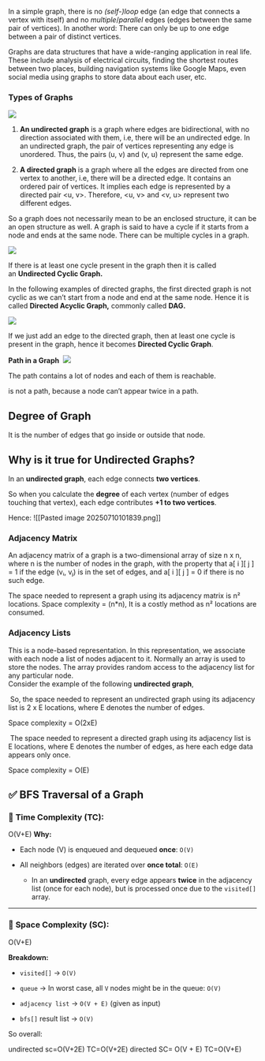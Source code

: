 In a simple graph, there is no _(self-)loop_ edge (an edge that connects a vertex with itself) and no _multiple_/_parallel_ edges (edges between the same pair of vertices). In another word: There can only be up to one edge between a pair of distinct vertices.


Graphs are data structures that have a wide-ranging application in real life. These include analysis of electrical circuits, finding the shortest routes between two places, building navigation systems like Google Maps, even social media using graphs to store data about each user, etc.

### **Types of Graphs**

![](https://lh4.googleusercontent.com/tUHFhIbd3F9K3VUOos44xhQkm9C5bPSFqE0YNvb_jA7OyNKoJETnGwqTefsELqG9JBJGXF2E2SEw_XFfvNW_ccXfTMtY3oU2e9C2aJ4tg1d21mZKtNTVyGTxzOh_nH33VyX4tI8_LoyuLk16xh1wLV8)

1. **An undirected graph** is a graph where edges are bidirectional, with no direction associated with them, i.e, there will be an undirected edge. In an undirected graph, the pair of vertices representing any edge is unordered. Thus, the pairs (u, v) and (v, u) represent the same edge.

2. **A directed graph** is a graph where all the edges are directed from one vertex to another, i.e, there will be a directed edge. It contains an ordered pair of vertices. It implies each edge is represented by a directed pair <u, v>. Therefore, <u, v> and <v, u> represent two different edges.

So a graph does not necessarily mean to be an enclosed structure, it can be an open structure as well. A graph is said to have a cycle if it starts from a node and ends at the same node. There can be multiple cycles in a graph.

![](https://lh6.googleusercontent.com/DfrUwFWWXA6dvxsUpgsuPHMkV1tUm_0g8b2IHT-xz3wWsWAv5ho1PWK_qKoy-5fNanrupZqZj5Go058l1xm3i-CCkGbD35EI4LIfAx7sJ0sENXyUKzu9t7BUu3_oqIk9D_4vE7DpwDZiWeParWoUu5s)

If there is at least one cycle present in the graph then it is called an **Undirected Cyclic Graph.**

In the following examples of directed graphs, the first directed graph is not cyclic as we can’t start from a node and end at the same node. Hence it is called **Directed Acyclic Graph,** commonly called **DAG.**

![](https://lh6.googleusercontent.com/vCVUDaBeBU2yQiG_okHHQ8nVs2SnPkIxvlkdzy6HJxgi8rKriovb18x9wonxe7DZCH7rDhRO2KBZ7E8dJNDmXHZJxaIcwFAfDL59Klvo_L0eXJKTTVikWP7AcBl_0rkmj9m87vTqjEXvtwh-8LT-R6Y)

If we just add an edge to the directed graph, then at least one cycle is present in the graph, hence it becomes **Directed Cyclic Graph**.

**Path in a Graph**  ![](https://lh3.googleusercontent.com/DgZLJ9dhn39Y1Mi4lUQTGRFHtWIOq2Dc6vDlAoCr7KG9RgPpIe26dhbdZV3IpvkwrajaXlu1TuTUWa7YRI5OiGDhTqowOkjCLe9qP7bUPW8G4Hqn01DR9SqXr0zMQNj7rA72TEQAz8PFpcA59F65gwc)

The path contains a lot of nodes and each of them is reachable.

is not a path, because a node can’t appear twice in a path.



## Degree of Graph 
It is the number of edges that go inside or outside that node.


## Why is it true for Undirected Graphs?

In an **undirected graph**, each edge connects **two vertices**.

So when you calculate the **degree** of each vertex (number of edges touching that vertex), each edge contributes **+1 to two vertices**.

Hence:
![[Pasted image 20250710101839.png]]


### **Adjacency Matrix**

An adjacency matrix of a graph is a two-dimensional array of size n x n, where n is the number of nodes in the graph, with the property that a[ i ][ j ] = 1 if the edge (vᵢ, vⱼ) is in the set of edges, and a[ i ][ j ] = 0 if there is no such edge.

The space needed to represent a graph using its adjacency matrix is n² locations. Space complexity = (n*n), It is a costly method as n² locations are consumed.


### **Adjacency Lists**

This is a node-based representation. In this representation, we associate with each node a list of nodes adjacent to it. Normally an array is used to store the nodes. The array provides random access to the adjacency list for any particular node.  
Consider the example of the following **undirected graph**,


 So, the space needed to represent an undirected graph using its adjacency list is 2 x E locations, where E denotes the number of edges.

Space complexity = O(2xE)

 The space needed to represent a directed graph using its adjacency list is E locations, where E denotes the number of edges, as here each edge data appears only once.

Space complexity = O(E)


## ✅ BFS Traversal of a Graph

### 🔁 **Time Complexity (TC):**

O(V+E)
**Why:**

- Each node (V) is enqueued and dequeued **once**: `O(V)`
    
- All neighbors (edges) are iterated over **once total**: `O(E)`
    
    - In an **undirected** graph, every edge appears **twice** in the adjacency list (once for each node), but is processed once due to the `visited[]` array.
        

---

### 💾 **Space Complexity (SC):**

O(V+E)

**Breakdown:**

- `visited[]` → `O(V)`
    
- `queue` → In worst case, all `V` nodes might be in the queue: `O(V)`
    
- `adjacency list` → `O(V + E)` (given as input)
    
- `bfs[]` result list → `O(V)`
    

So overall:

undirected
sc=O(V+2E) TC=O(V+2E)
directed
SC= O(V + E) TC=O(V+E)